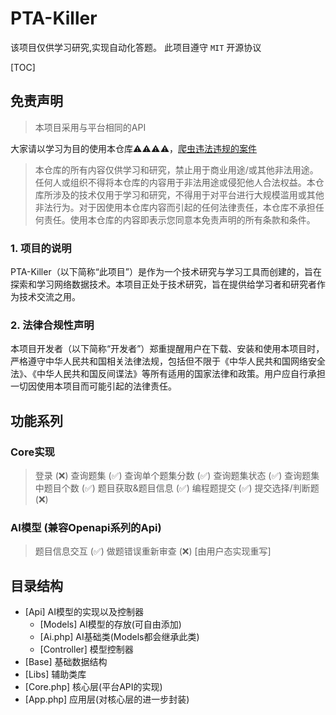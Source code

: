 # PTA-Killer

该项目仅供学习研究,实现自动化答题。
此项目遵守 `MIT` 开源协议

[TOC]

## 免责声明

> 本项目采用与平台相同的API

 大家请以学习为目的使用本仓库⚠️⚠️⚠️⚠️，[爬虫违法违规的案件](https://github.com/HiddenStrawberry/Crawler_Illegal_Cases_In_China)  <br>
> 本仓库的所有内容仅供学习和研究，禁止用于商业用途/或其他非法用途。任何人或组织不得将本仓库的内容用于非法用途或侵犯他人合法权益。本仓库所涉及的技术仅用于学习和研究，不得用于对平台进行大规模滥用或其他非法行为。对于因使用本仓库内容而引起的任何法律责任，本仓库不承担任何责任。使用本仓库的内容即表示您同意本免责声明的所有条款和条件。

### 1. 项目的说明
PTA-Killer（以下简称“此项目”）是作为一个技术研究与学习工具而创建的，旨在探索和学习网络数据技术。本项目正处于技术研究，旨在提供给学习者和研究者作为技术交流之用。

### 2. 法律合规性声明
本项目开发者（以下简称“开发者”）郑重提醒用户在下载、安装和使用本项目时，严格遵守中华人民共和国相关法律法规，包括但不限于《中华人民共和国网络安全法》、《中华人民共和国反间谍法》等所有适用的国家法律和政策。用户应自行承担一切因使用本项目而可能引起的法律责任。



## 功能系列

### Core实现
> 登录 (❌)
> 查询题集 (✅)
> 查询单个题集分数 (✅)
> 查询题集状态 (✅)
> 查询题集中题目个数 (✅)
> 题目获取&题目信息 (✅)
> 编程题提交 (✅)
> 提交选择/判断题  (❌)

### AI模型 (兼容Openapi系列的Api)
> 题目信息交互 (✅)
> 做题错误重新审查 (❌) [由用户态实现重写]



## 目录结构

- [Api] AI模型的实现以及控制器
  - [Models] AI模型的存放(可自由添加)
  - [Ai.php] AI基础类(Models都会继承此类)
  - [Controller] 模型控制器
- [Base] 基础数据结构
- [Libs] 辅助类库
- [Core.php] 核心层(平台API的实现)
- [App.php] 应用层(对核心层的进一步封装)

